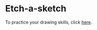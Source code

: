 # Etch-a-sketch
To practice your drawing skills, click [here](https://pavelkurach.github.io/etch-a-sketch/).

